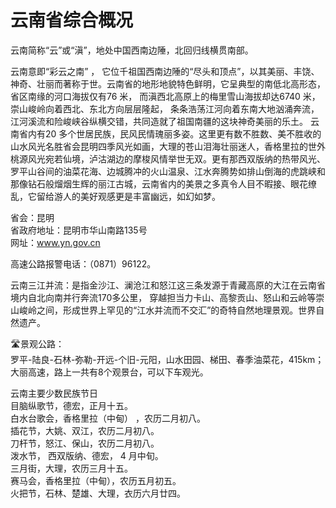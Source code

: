 # 云南省综合概况  
云南简称“云”或“滇”，地处中国西南边陲，北回归线横贯南部。   

云南意即“彩云之南” ， 它位千祖国西南边陲的“尽头和顶点”，以其美丽、丰饶、神奇、壮丽而著称于世。云南省的地形地貌特色鲜明，它呈典型的南低北高形态，省区南缘的河口海拔仅有76 米， 而滇西北高原上的梅里雪山海拔却达6740 米，崇山峻岭向着西北、东北方向层层隆起， 条条浩荡江河向着东南大地汹涌奔流，江河溪流和险峻峡谷纵横交错，共同造就了祖国南疆的这块神奇美丽的乐土。
云南省内有20 多个世居民族，民风民情瑰丽多姿。这里更有数不胜数、美不胜收的山水风光名胜省会昆明四季风光如画，大理的苍山泪海壮丽迷人，香格里拉的世外桃源风光宛若仙境，泸沽湖边的摩梭风情举世无双。更有那西双版纳的热带风光、罗平山谷间的油菜花海、边城腾冲的火山温泉、江水奔腾势如排山倒海的虎跳峡和那像钻石般熘烟生辉的丽江古城，云南省内的美景之多真令人目不暇接、眼花缭乱，它留给游人的美好观感更是丰富幽远，如幻如梦。

省会：昆明  
省政府地址：昆明市华山南路135号  
网址：www.yn.gov.cn  
  
高速公路报警电话：（0871）96122。   

云南三江并流：是指金沙江、澜沧江和怒江这三条发源于青藏高原的大江在云南省境内自北向南并行奔流170多公里， 穿越担当力卡山、高黎贡山、怒山和云岭等崇山峻岭之间，形成世界上罕见的“江水并流而不交汇”的奇特自然地理景观。世界自然遗产。   

🛣️景观公路：  
罗平-陆良-石林-弥勒-开远-个旧-元阳，山水田园、梯田、春季油菜花，415km；  
大丽高速，路上一共有8个观景台，可以下车观光。   

云南主要少数民族节日  
目脑纵歌节，德宏，正月十五。   
白水台歌会，香格里拉（中甸） ，农历二月初八。   
插花节，大姚、双江，农历二月初八。   
刀杆节，怒江、保山，农历二月初八。   
泼水节， 西双版纳、德宏， 4 月中旬。   
三月街，大理，农历三月十五。   
赛马会，香格里拉（中甸），农历五月初五。   
火把节，石林、楚雄、大理，衣历六月廿四。   